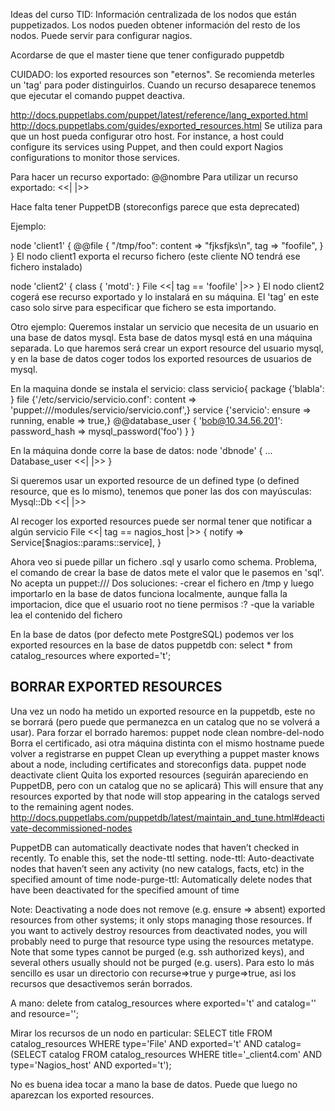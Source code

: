 Ideas del curso TID:
Información centralizada de los nodos que están puppetizados.
Los nodos pueden obtener información del resto de los nodos.
Puede servir para configurar nagios.

Acordarse de que el master tiene que tener configurado puppetdb


CUIDADO: los exported resources son "eternos". Se recomienda meterles un 'tag' para poder distinguirlos.
Cuando un recurso desaparece tenemos que ejecutar el comando puppet deactiva.


http://docs.puppetlabs.com/puppet/latest/reference/lang_exported.html
http://docs.puppetlabs.com/guides/exported_resources.html
Se utiliza para que un host pueda configurar otro host.
For instance, a host could configure its services using Puppet, and then could export Nagios configurations to monitor those services.

Para hacer un recurso exportado: @@nombre
Para utilizar un recurso exportado: <<| |>>


Hace falta tener PuppetDB (storeconfigs parece que esta deprecated)


Ejemplo:

node 'client1' {
  @@file { "/tmp/foo":
    content     => "fjksfjks\n",
    tag         => "foofile",
  }
}
El nodo client1 exporta el recurso fichero (este cliente NO tendrá ese fichero instalado)

node 'client2' {
  class { 'motd': }
  File <<| tag == 'foofile' |>>
}
El nodo client2 cogerá ese recurso exportado y lo instalará en su máquina.
El 'tag' en este caso solo sirve para especificar que fichero se esta importando.



Otro ejemplo:
Queremos instalar un servicio que necesita de un usuario en una base de datos mysql. Esta base de datos mysql está en una máquina separada.
Lo que haremos será crear un export resource del usuario mysql, y en la base de datos coger todos los exported resources de usuarios de mysql.

En la maquina donde se instala el servicio:
class servicio{
  package {'blabla': }
  file {'/etc/servicio/servicio.conf': content => 'puppet:///modules/servicio/servicio.conf',}
  service {'servicio': ensure => running, enable => true,}
  @@database_user { 'bob@10.34.56.201':
      password_hash => mysql_password('foo')
  }
}

En la máquina donde corre la base de datos:
node 'dbnode' {
  ...
  Database_user <<| |>>
}


Si queremos usar un exported resource de un defined type (o defined resource, que es lo mismo), tenemos que poner las dos con mayúsculas:
Mysql::Db <<| |>>


Al recoger los exported resources puede ser normal tener que notificar a algún servicio
File <<| tag == nagios_host |>> {
  notify => Service[$nagios::params::service],
}


Ahora veo si puede pillar un fichero .sql y usarlo como schema.
Problema, el comando de crear la base de datos mete el valor que le pasemos en 'sql'. No acepta un puppet:///
Dos soluciones:
  -crear el fichero en /tmp y luego importarlo en la base de datos
    funciona localmente, aunque falla la importacion, dice que el usuario root no tiene permisos :?
  -que la variable lea el contenido del fichero


En la base de datos (por defecto mete PostgreSQL) podemos ver los exported resources en la base de datos puppetdb con:
select * from catalog_resources where exported='t';



## BORRAR EXPORTED RESOURCES
Una vez un nodo ha metido un exported resource en la puppetdb, este no se borrará (pero puede que permanezca en un catalog que no se volverá a usar).
Para forzar el borrado haremos: 
  puppet node clean nombre-del-nodo
    Borra el certificado, asi otra máquina distinta con el mismo hostname puede volver a registrarse en puppet
    Clean up everything a puppet master knows about a node, including certificates and storeconfigs data.
  puppet node deactivate client
    Quita los exported resources (seguirán apareciendo en PuppetDB, pero con un catalog que no se aplicará)
    This will ensure that any resources exported by that node will stop appearing in the catalogs served to the remaining agent nodes.
    http://docs.puppetlabs.com/puppetdb/latest/maintain_and_tune.html#deactivate-decommissioned-nodes

PuppetDB can automatically deactivate nodes that haven’t checked in recently. To enable this, set the node-ttl setting.
  node-ttl: Auto-deactivate nodes that haven’t seen any activity (no new catalogs, facts, etc) in the specified amount of time
  node-purge-ttl: Automatically delete nodes that have been deactivated for the specified amount of time

Note: Deactivating a node does not remove (e.g. ensure => absent) exported resources from other systems; it only stops managing those resources. If you want to actively destroy resources from deactivated nodes, you will probably need to purge that resource type using the resources metatype. Note that some types cannot be purged (e.g. ssh authorized keys), and several others usually should not be purged (e.g. users).
Para esto lo más sencillo es usar un directorio con recurse=>true y purge=>true, asi los recursos que desactivemos serán borrados.


A mano:
delete from catalog_resources where exported='t' and catalog='' and resource='';

Mirar los recursos de un nodo en particular:
SELECT title FROM catalog_resources WHERE type='File' AND exported='t' AND catalog=(SELECT catalog FROM catalog_resources WHERE title='_client4.com' AND type='Nagios_host' AND exported='t');

No es buena idea tocar a mano la base de datos. Puede que luego no aparezcan los exported resources.
